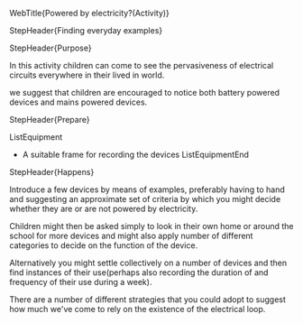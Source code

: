 WebTitle{Powered by electricity?(Activity)}

StepHeader{Finding  everyday examples}

StepHeader{Purpose}

In this activity children can come to see the pervasiveness of electrical circuits everywhere in their lived in world.

 we suggest that children are encouraged to notice both battery powered devices and mains powered devices.

StepHeader{Prepare}

ListEquipment
- A suitable frame for recording the devices
ListEquipmentEnd

StepHeader{Happens}

Introduce a few devices by means of examples, preferably having to hand and suggesting an approximate set of criteria by which you might decide whether they are or are not powered by electricity.

Children might then be asked simply to look in their own home or around the school for more devices and might also apply number of different categories to decide  on the function of the device.

Alternatively you might settle collectively on a number of devices and then find instances of their use(perhaps also recording the duration of  and frequency of their use during a week).

There are a number of different strategies that you could adopt to suggest how much we&apos;ve come to rely on the existence of the electrical loop.